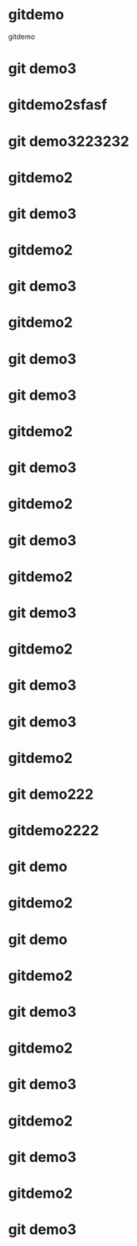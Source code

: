 # gitdemo
gitdemo
# git demo3
# gitdemo2sfasf
# git demo3223232
# gitdemo2
# git demo3
# gitdemo2
# git demo3
# gitdemo2
# git demo3
# git demo3
# gitdemo2
# git demo3
# gitdemo2
# git demo3
# gitdemo2
# git demo3
# gitdemo2
# git demo3
# git demo3
# gitdemo2
# git demo222
# gitdemo2222
# git demo
# gitdemo2
# git demo
# gitdemo2
# git demo3
# gitdemo2
# git demo3
# gitdemo2
# git demo3
# gitdemo2
# git demo3
